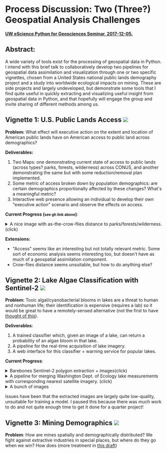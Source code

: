 # Process Discussion: Two (Three?) Geospatial Analysis Challenges
**[UW eScience Python for Geosciences Seminar, 2017-12-05.](https://github.com/uwescience/Python-for-geosciences/blob/master/tcannistra_20171205)**

## Abstract:
A wide variety of tools exist for the processing of geospatial data in Python. I intend with this brief talk to collaboratively develop two pipelines for geospatial data assimilation and visualization through one or two specific vignettes, chosen from a United States national public lands demography project and a study into worldwide ecological impacts on mining. These are side projects and largely undeveloped, but demonstrate some tools that I find quite useful in quickly extracting and visualizing useful insight from geospatial data in Python, and that hopefully will engage the group and invite sharing of different methods among us.

## Vignette 1: U.S. Public Lands Access [<img src="https://assets-cdn.github.com/images/modules/logos_page/GitHub-Mark.png" height=25>](https://github.com/acannistra/parkdistance)

__Problem:__ What effect will executive action on the extent and location of American public lands have on American access to public land across demographics? 

__Deliverables:__

1. Two Maps: one demonstrating current state of access to public lands (across types? parks, forests, wilderness) across CONUS, and another demonstrating the same but with some reduction/removal plan implemented. 
1. Some metric of access broken down by population demographics: are certain demographics proportionally affected by these changes? What's a meaningful metric?
1. Interactive web presence allowing an individual to develop their own "executive action" scenario and observe the effects on access. 


__Current Progress (<small>see gh link above</small>)__:
<details>
<summary>A nice image with as-the-crow-flies distance to parks/forests/wilderness. (click)</summary>
<img src="https://github.com/acannistra/parkdistance/blob/master/conus_distance_small.png?raw=1"></img>
</details>



__Extensions:__

* "Access" seems like an interesting but not totally relevant metric. Some sort of economic analysis seems interesting too, but doesn't have as much of a 
geospatial assimilation component. 
* Crow-flies distance seems unsuitable, but how to do anything else?


## Vignette 2: Lake Algae Classification with Sentinel-2 [<img src="https://assets-cdn.github.com/images/modules/logos_page/GitHub-Mark.png" height=25>](https://github.com/acannistra/lakeclass)

__Problem:__ Toxic algal/cyanobacterial blooms in lakes are a threat to human and nonhuman life; their identification is expensive (requires a lab) so it would be great to have a remotely-sensed alternative (not the first to have [thought of this](https://cfpub.epa.gov/si/si_public_record_report.cfm?dirEntryId=337171)). 

__Deliverables__:

1. A trained classifier which, given an image of a lake, can return a probability of an algae bloom in that lake. 
2. A pipeline for the real-time acquisition of lake imagery. 
3. A web interface for this classifier + warning service for popular lakes. 

__Current Progress__:

<details>
<summary>Barebones Sentinel-2 polygon extraction + images(click)</summary>
[`sentinel-extract.py` ](https://github.com/acannistra/lakeclass/blob/master/sentinel-extract.py) script and [notebook](https://github.com/acannistra/lakeclass/blob/master/experiments/extract-poly-clean.ipynb) gets us extracted images of any lake where a shape file of its boundary exists.

We've gotten about 1000 images for lakes in Washington this way, up in S3.
</details>

<details>
<summary>A pipeline for merging Washington Dept. of Ecology lake measurements with corresponding nearest satellite imagery. (click)</summary>
[This notebook](https://github.com/acannistra/lakeclass/blob/master/experiments/generate-extract-request.ipynb) is responsible for generating the requests to the image access pipeline---is basically just a join on 2 tables. 
</details>

<details><summary>A bunch of images</summary>
<img width="100%" src="https://www.dropbox.com/s/z8ye7p5dvjm5946/pugetlargegood.png?raw=1"></img>
<img width="100%" src="https://www.dropbox.com/s/f0e9fv6mvbev0xy/greatwa2.png?raw=1"></img>
<img width="100%" src="https://www.dropbox.com/s/imu91ifzj1lvaeb/vsmall.png?raw=1"></img>
</details>

Issues have been that the extracted images are largely quite low-quality, unsuitable for training a model. I paused this because there was much work to do and not quite enough time to get it done for a quarter project!

## Vignette 3: Mining Demographics [<img src="https://assets-cdn.github.com/images/modules/logos_page/GitHub-Mark.png" height=25>](https://github.com/acannistra/mining)

__Problem__: How are mines spatially and demographically distributed? We fight against extractive industries in special places, but where do they go when we win? How does (more treatment in [this draft](https://blog.anthonycannistra.com/not-here-but-where-106d970f61e2)) 

